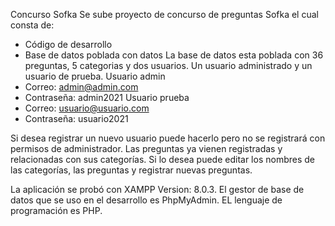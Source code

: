 Concurso Sofka
Se sube proyecto de concurso de preguntas Sofka el cual consta de:
- Código de desarrollo
- Base de datos poblada con datos
La base de datos esta poblada con 36 preguntas, 5 categorias y dos usuarios.
Un usuario administrado y un usuario de prueba.
Usuario admin
- Correo: admin@admin.com
- Contraseña: admin2021
Usuario prueba
- Correo: usuario@usuario.com
- Contraseña: usuario2021

Si desea registrar un nuevo usuario puede hacerlo pero no se registrará con permisos de administrador. 
Las preguntas ya vienen registradas y relacionadas con sus categorías. Si lo desea puede editar los nombres de las categorías, las preguntas y registrar nuevas preguntas. 

La aplicación se probó con XAMPP Version: 8.0.3.
El gestor de base de datos que se uso en el desarrollo es PhpMyAdmin.
EL lenguaje de programación es PHP.
